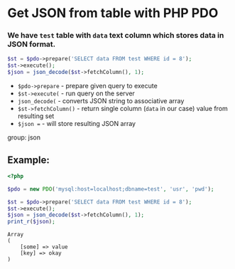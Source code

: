 # Get JSON from table with PHP PDO

### We have `test` table with `data` text column which stores data in JSON format.

```php
$st = $pdo->prepare('SELECT data FROM test WHERE id = 8');
$st->execute();
$json = json_decode($st->fetchColumn(), 1);
```

- `$pdo->prepare` - prepare given query to execute
- `$st->execute(` - run query on the server
- `json_decode(` - converts JSON string to associative array
- `$st->fetchColumn()` - return single column (`data` in our case) value from resulting set
- `$json =` - will store resulting JSON array

group: json

## Example: 
```php
<?php

$pdo = new PDO('mysql:host=localhost;dbname=test', 'usr', 'pwd');

$st = $pdo->prepare('SELECT data FROM test WHERE id = 8');
$st->execute();
$json = json_decode($st->fetchColumn(), 1);
print_r($json);
```
```
Array
(
    [some] => value
    [key] => okay
)

```

